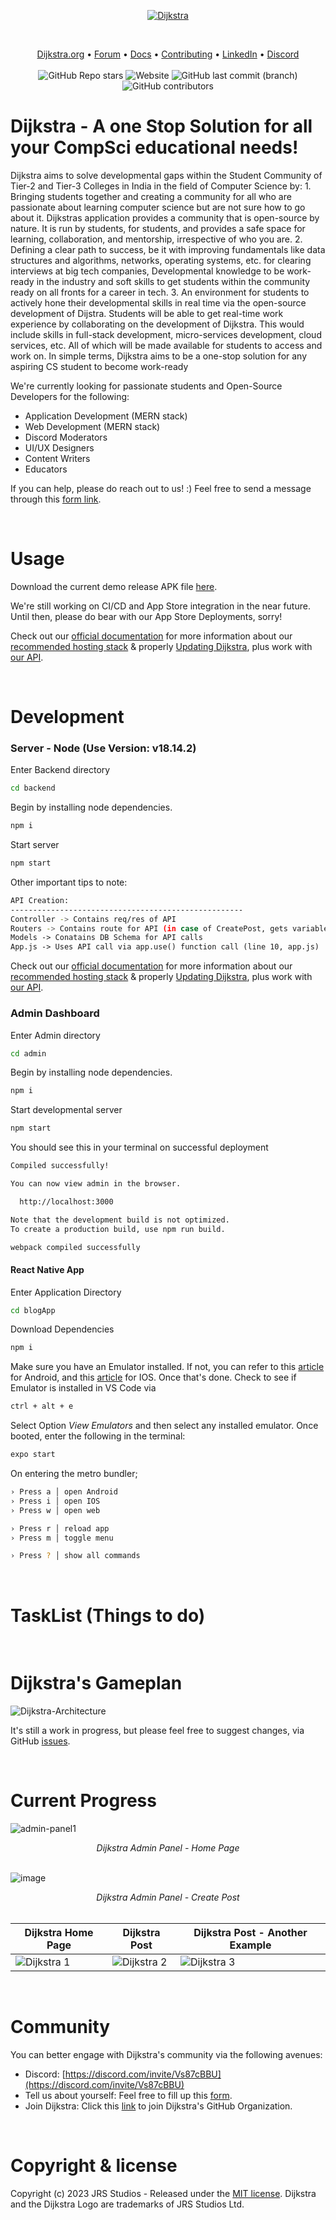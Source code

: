<p align="center">
  <a href="[Dijkstra.org](https://dijkstra-edu.github.io/Dijkstra-Web/)">
    <img src="https://github.com/Dijkstra-Edu/Dijkstra/assets/70965472/21723e6d-bea8-4227-bdbb-5306b8c18b1d" alt="Dijkstra">
  </a>
</p>
&nbsp;

<p align="center">
    <a href="https://dijkstra-edu.github.io/Dijkstra-Web/">Dijkstra.org</a> •
    <a href="">Forum</a> •
    <a href="">Docs</a> •
    <a href="https://forms.gle/rAeb5ki3x7LSWU3FA">Contributing</a> •
    <a href="https://www.linkedin.com/company/dijkstra-edu/">LinkedIn</a> •
    <a href="https://discord.com/invite/Vs87cBBU">Discord</a>
    <br /><br />
    <img alt="GitHub Repo stars" src="https://img.shields.io/github/stars/Dijkstra-Edu/Dijkstra?style=social">
    <img alt="Website" src="https://img.shields.io/website?url=https%3A%2F%2Fdijkstra-edu.github.io%2FDijkstra-Web%2F">
    <img alt="GitHub last commit (branch)" src="https://img.shields.io/github/last-commit/Dijkstra-Edu/Dijkstra/master">
    <img alt="GitHub contributors" src="https://img.shields.io/github/contributors/Dijkstra-Edu/Dijkstra">
</p>

# Dijkstra - A one Stop Solution for all your CompSci educational needs!
  Dijkstra aims to solve developmental gaps within the Student Community of Tier-2 and Tier-3 Colleges in India in the field of Computer Science by: 1. Bringing students together and creating a community for all who are passionate about learning computer science but are not sure how to go about it. Dijkstras application provides a community that is open-source by nature. It is run by students, for students, and provides a safe space for learning, collaboration, and mentorship, irrespective of who you are. 2. Defining a clear path to success, be it with improving fundamentals like data structures and algorithms, networks, operating systems, etc. for clearing interviews at big tech companies, Developmental knowledge to be work-ready in the industry and soft skills to get students within the community ready on all fronts for a career in tech. 3. An environment for students to actively hone their developmental skills in real time via the open-source development of Dijstra. Students will be able to get real-time work experience by collaborating on the development of Dijkstra. This would include skills in full-stack development, micro-services development, cloud services, etc. All of which will be made available for students to access and work on. In simple terms, Dijkstra aims to be a one-stop solution for any aspiring CS student to become work-ready  
  
 We're currently looking for passionate students and Open-Source Developers for the following:
- Application Development (MERN stack)
- Web Development (MERN stack)
- Discord Moderators
- UI/UX Designers
- Content Writers
- Educators

If you can help, please do reach out to us! :) Feel free to send a message through this [form link](https://forms.gle/d18JyvktXtr8FBLF7).

&nbsp;

# Usage

Download the current demo release APK file [here](https://drive.google.com/file/d/1cQ8enp24gR10reOGUvDMJe9Jtb7JijUc/view?usp=sharing).

We're still working on CI/CD and App Store integration in the near future. Until then, please do bear with our App Store Deployments, sorry!

Check out our [official documentation]() for more information about our [recommended hosting stack]() & properly [Updating Dijkstra](), plus work with [our API]().

&nbsp;

# Development

### Server - Node (Use Version: v18.14.2)

Enter Backend directory
```bash
cd backend
```

Begin by installing node dependencies.
```bash
npm i 
```

Start server
```bash
npm start
```

Other important tips to note:
```bash
API Creation:
----------------------------------------------------
Controller -> Contains req/res of API
Routers -> Contains route for API (in case of CreatePost, gets variable from controllers/post)
Models -> Conatains DB Schema for API calls
App.js -> Uses API call via app.use() function call (line 10, app.js)
```

Check out our [official documentation]() for more information about our [recommended hosting stack]() & properly [Updating Dijkstra](), plus work with [our API]().

### Admin Dashboard

Enter Admin directory
```bash
cd admin
```

Begin by installing node dependencies.
```bash
npm i 
```

Start developmental server
```bash
npm start
```

You should see this in your terminal on successful deployment
```bash
Compiled successfully!

You can now view admin in the browser.

  http://localhost:3000

Note that the development build is not optimized.  
To create a production build, use npm run build.   

webpack compiled successfully
```

#### React Native App

Enter Application Directory
```bash
cd blogApp
```

Download Dependencies
```bash
npm i
```

Make sure you have an Emulator installed. If not, you can refer to this [article](https://developer.android.com/studio/run/emulator) for Android, and this [article](https://www.browserstack.com/guide/run-ios-apps-on-mac) for IOS. Once that's done. Check to see if Emulator is installed in VS Code via
```bash
ctrl + alt + e
```

Select Option *View Emulators* and then select any installed emulator. Once booted, enter the following in the terminal:
```bash
expo start
```

On entering the metro bundler;
```bash
› Press a │ open Android
› Press i │ open IOS
› Press w │ open web

› Press r │ reload app
› Press m │ toggle menu

› Press ? │ show all commands
```

&nbsp;

# TaskList (Things to do)

&nbsp;

# Dijkstra's Gameplan
![Dijkstra-Architecture](https://github.com/Dijkstra-Edu/Dijkstra/assets/70965472/c3966b86-467d-4388-be58-874aa18468f2)

It's still a work in progress, but please feel free to suggest changes, via GitHub [issues](https://github.com/Dijkstra-Edu/Dijkstra/issues).

&nbsp;

# Current Progress

![admin-panel1](https://github.com/Dijkstra-Edu/Dijkstra/assets/70965472/921eae5b-a754-42de-aa37-1f855afe7ec3)
<div align="center"><i>Dijkstra Admin Panel - Home Page</i></div>
<br>

![image](https://github.com/Dijkstra-Edu/Dijkstra/assets/70965472/64483295-8419-457a-bb29-2db8f6f4a659)
<div align="center"><i>Dijkstra Admin Panel - Create Post</i></div>
<br>

| Dijkstra Home Page                      | Dijkstra Post                           | Dijkstra Post - Another Example
| ------------------------------------------------------------------------------------------------------------ | ------------------------------------------------------------------------------------------------------------------- |--------------------------------------------------------------------------------------------------------------- |
| ![Dijkstra 1](https://github.com/Dijkstra-Edu/Dijkstra/assets/70965472/8bba6934-f994-4d19-bc9c-e35d53cf0ac5) | ![Dijkstra 2](https://github.com/Dijkstra-Edu/Dijkstra/assets/70965472/8f985c75-aae7-4321-9fd3-c6f664ee6fa4) | ![Dijkstra 3](https://github.com/Dijkstra-Edu/Dijkstra/assets/70965472/a64f567d-d54f-4c0e-92a4-fd19ac2ad60c) |

&nbsp;

# Community

You can better engage with Dijkstra's community via the following avenues:
- Discord: [https://discord.com/invite/Vs87cBBU](https://discord.com/invite/Vs87cBBU)
- Tell us about yourself: Feel free to fill up this [form](https://forms.gle/rAeb5ki3x7LSWU3FA).
- Join Dijkstra: Click this [link](https://forms.gle/rAeb5ki3x7LSWU3FA) to join Dijkstra's GitHub Organization.

&nbsp;

<!-- # Getting help

(WIP)

&nbsp; -->

# Copyright & license

Copyright (c) 2023 JRS Studios - Released under the [MIT license](LICENSE). Dijkstra and the Dijkstra Logo are trademarks of JRS Studios Ltd. 
